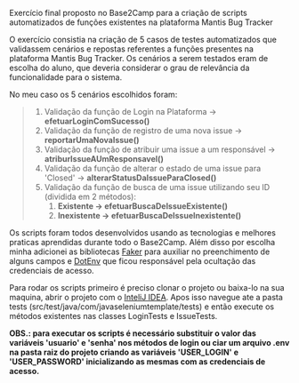 Exercício final proposto no Base2Camp para a criação de scripts automatizados de funções existentes na plataforma Mantis Bug Tracker


  <p>O exercício consistia na criação de 5 casos de testes automatizados que validassem cenários e repostas referentes a funções presentes na plataforma Mantis Bug     Tracker. Os cenários a serem testados eram de escolha do aluno, que deveria considerar o grau de relevância da funcionalidade para o sistema.
  </p>

  <p>No meu caso os 5 cenários escolhidos foram:</p>

  <blockquote>
    <ol>
      <li> Validação da função de Login na Plataforma -> <strong>efetuarLoginComSucesso()</strong></br></li>
      <li> Validação da função de registro de uma nova issue -> <strong>reportarUmaNovaIssue()</strong></br></li>
      <li> Validação da função de atribuir uma issue a um responsável -> <strong>atriburIssueAUmResponsavel()</strong></br><l/i>
      <li> Validação da função de alterar o estado de uma issue para 'Closed' -> <strong>alterarStatusDaIssueParaClosed()</strong></br></li>
      <li> Validação da função de busca de uma issue utilizando seu ID (dividida em 2 métodos):
        <ol>
          <li><strong>Existente -> efetuarBuscaDeIssueExistente()</strong></br></li>
          <li><strong>Inexistente -> efetuarBuscaDeIssueInexistente()</strong></li>
        </ol>
      </li>
  </ol>
  </blockquote>
                                                                                       
  <p>Os scripts foram todos desenvolvidos usando as tecnologias e melhores praticas aprendidas durante todo o Base2Camp. Além disso por escolha minha adicionei as bibliotecas <a href="https://mvnrepository.com/artifact/com.github.javafaker/javafaker/1.0.2">Faker</a> para auxiliar no preenchimento de alguns campos e <a href="https://mvnrepository.com/artifact/io.github.cdimascio/dotenv-java">DotEnv</a> que ficou responsável pela ocultação das credenciais de acesso.
  </p>

  <p>Para rodar os scripts primeiro é preciso clonar o projeto ou baixa-lo na sua maquina, abrir o projeto com o <a href="https://www.jetbrains.com/pt-br/idea/">InteliJ IDEA</a>. Apos isso navegue ate a pasta tests (src/test/java/com/javaseleniumtemplate/tests) e então execute os métodos existentes nas classes LoginTests e IssueTests.
  </p>

  <p>
    <strong>OBS.: para executar os scripts é necessário substituir o valor das variáveis 'usuario' e 'senha' nos métodos de login ou ciar um arquivo .env na pasta raiz do projeto criando as variáveis 'USER_LOGIN' e 'USER_PASSWORD' inicializando as mesmas com as credenciais de acesso.
    </strong>
  </p>


